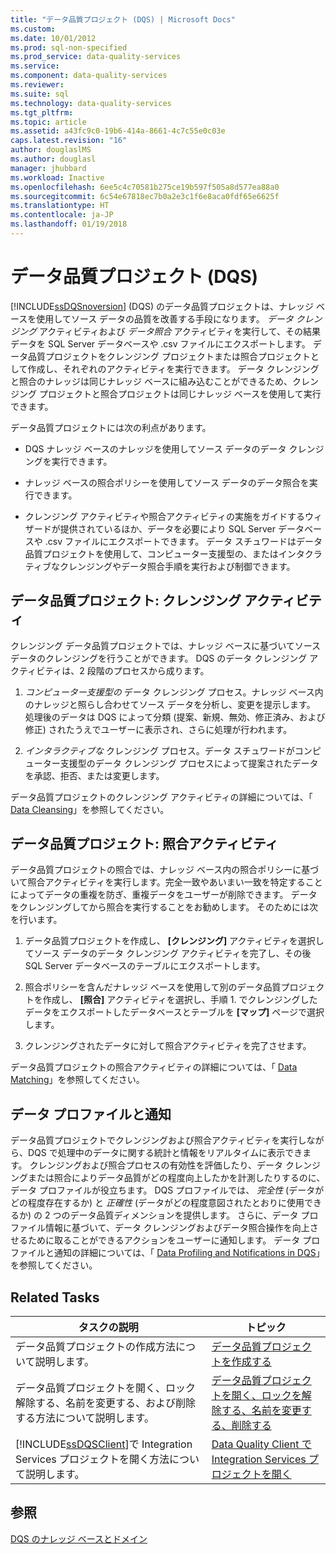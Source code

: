```yaml
---
title: "データ品質プロジェクト (DQS) | Microsoft Docs"
ms.custom: 
ms.date: 10/01/2012
ms.prod: sql-non-specified
ms.prod_service: data-quality-services
ms.service: 
ms.component: data-quality-services
ms.reviewer: 
ms.suite: sql
ms.technology: data-quality-services
ms.tgt_pltfrm: 
ms.topic: article
ms.assetid: a43fc9c0-19b6-414a-8661-4c7c55e0c03e
caps.latest.revision: "16"
author: douglaslMS
ms.author: douglasl
manager: jhubbard
ms.workload: Inactive
ms.openlocfilehash: 6ee5c4c70581b275ce19b597f505a8d577ea88a0
ms.sourcegitcommit: 6c54e67818ec7b0a2e3c1f6e8aca0fdf65e6625f
ms.translationtype: HT
ms.contentlocale: ja-JP
ms.lasthandoff: 01/19/2018
---
```

# <a name="data-quality-projects-dqs"></a>データ品質プロジェクト (DQS)
  [!INCLUDE[ssDQSnoversion](../includes/ssdqsnoversion-md.md)] (DQS) のデータ品質プロジェクトは、ナレッジ ベースを使用してソース データの品質を改善する手段になります。 *データ クレンジング* アクティビティおよび *データ照合* アクティビティを実行して、その結果データを SQL Server データベースや .csv ファイルにエクスポートします。 データ品質プロジェクトをクレンジング プロジェクトまたは照合プロジェクトとして作成し、それぞれのアクティビティを実行できます。 データ クレンジングと照合のナレッジは同じナレッジ ベースに組み込むことができるため、クレンジング プロジェクトと照合プロジェクトは同じナレッジ ベースを使用して実行できます。  
  
 データ品質プロジェクトには次の利点があります。  
  
-   DQS ナレッジ ベースのナレッジを使用してソース データのデータ クレンジングを実行できます。  
  
-   ナレッジ ベースの照合ポリシーを使用してソース データのデータ照合を実行できます。  
  
-   クレンジング アクティビティや照合アクティビティの実施をガイドするウィザードが提供されているほか、データを必要により SQL Server データベースや .csv ファイルにエクスポートできます。 データ スチュワードはデータ品質プロジェクトを使用して、コンピューター支援型の、またはインタクラティブなクレンジングやデータ照合手順を実行および制御できます。  
  
##  <a name="Cleansing"></a> データ品質プロジェクト: クレンジング アクティビティ  
 クレンジング データ品質プロジェクトでは、ナレッジ ベースに基づいてソース データのクレンジングを行うことができます。 DQS のデータ クレンジング アクティビティは、2 段階のプロセスから成ります。  
  
1.  *コンピューター支援型の* データ クレンジング プロセス。ナレッジ ベース内のナレッジと照らし合わせてソース データを分析し、変更を提示します。 処理後のデータは DQS によって分類 (提案、新規、無効、修正済み、および修正) されたうえでユーザーに表示され、さらに処理が行われます。  
  
2.  *インタラクティブな* クレンジング プロセス。データ スチュワードがコンピューター支援型のデータ クレンジング プロセスによって提案されたデータを承認、拒否、または変更します。  
  
 データ品質プロジェクトのクレンジング アクティビティの詳細については、「 [Data Cleansing](../data-quality-services/data-cleansing.md)」を参照してください。  
  
##  <a name="Matching"></a> データ品質プロジェクト: 照合アクティビティ  
 データ品質プロジェクトの照合では、ナレッジ ベース内の照合ポリシーに基づいて照合アクティビティを実行します。完全一致やあいまい一致を特定することによってデータの重複を防ぎ、重複データをユーザーが削除できます。 データをクレンジングしてから照合を実行することをお勧めします。 そのためには次を行います。  
  
1.  データ品質プロジェクトを作成し、 **[クレンジング]** アクティビティを選択してソース データのデータ クレンジング アクティビティを完了し、その後 SQL Server データベースのテーブルにエクスポートします。  
  
2.  照合ポリシーを含んだナレッジ ベースを使用して別のデータ品質プロジェクトを作成し、 **[照合]** アクティビティを選択し、手順 1. でクレンジングしたデータをエクスポートしたデータベースとテーブルを **[マップ]** ページで選択します。  
  
3.  クレンジングされたデータに対して照合アクティビティを完了させます。  
  
 データ品質プロジェクトの照合アクティビティの詳細については、「 [Data Matching](../data-quality-services/data-matching.md)」を参照してください。  
  
##  <a name="ProfilingNotification"></a> データ プロファイルと通知  
 データ品質プロジェクトでクレンジングおよび照合アクティビティを実行しながら、DQS で処理中のデータに関する統計と情報をリアルタイムに表示できます。 クレンジングおよび照合プロセスの有効性を評価したり、データ クレンジングまたは照合によりデータ品質がどの程度向上したかを計測したりするのに、データ プロファイルが役立ちます。 DQS プロファイルでは、 *完全性* (データがどの程度存在するか) と *正確性* (データがどの程度意図されたとおりに使用できるか) の 2 つのデータ品質ディメンションを提供します。 さらに、データ プロファイル情報に基づいて、データ クレンジングおよびデータ照合操作を向上させるために取ることができるアクションをユーザーに通知します。 データ プロファイルと通知の詳細については、「 [Data Profiling and Notifications in DQS](../data-quality-services/data-profiling-and-notifications-in-dqs.md)」を参照してください。  
  
## <a name="related-tasks"></a>Related Tasks  
  
|タスクの説明|トピック|  
|----------------------|-----------|  
|データ品質プロジェクトの作成方法について説明します。|[データ品質プロジェクトを作成する](../data-quality-services/create-a-data-quality-project.md)|  
|データ品質プロジェクトを開く、ロック解除する、名前を変更する、および削除する方法について説明します。|[データ品質プロジェクトを開く、ロックを解除する、名前を変更する、削除する](open-unlock-rename-and-delete-a-data-quality-project.md)|  
|[!INCLUDE[ssDQSClient](../includes/ssdqsclient-md.md)]で Integration Services プロジェクトを開く方法について説明します。|[Data Quality Client で Integration Services プロジェクトを開く](../data-quality-services/open-integration-services-projects-in-data-quality-client.md)|  
  
## <a name="see-also"></a>参照  
 [DQS のナレッジ ベースとドメイン](../data-quality-services/dqs-knowledge-bases-and-domains.md)  
  
  
